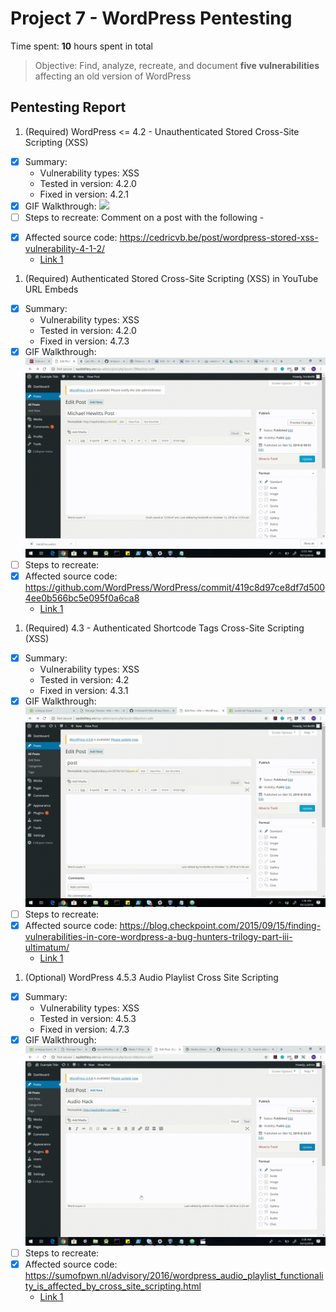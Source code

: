# Project 7 - WordPress Pentesting

Time spent: **10** hours spent in total

> Objective: Find, analyze, recreate, and document **five vulnerabilities** affecting an old version of WordPress

## Pentesting Report

1. (Required) WordPress <= 4.2 - Unauthenticated Stored Cross-Site Scripting (XSS)
  - [X] Summary: 
    - Vulnerability types: XSS
    - Tested in version: 4.2.0
    - Fixed in version: 4.2.1
  - [X] GIF Walkthrough: ![](HackOne.gif)
  - [ ] Steps to recreate: Comment on a post with the following -
  > <a title='x onmouseover=alert(unescape(/hello%20world/.source)) style=position:absolute;left:0;top:0;width:5000px;height:5000px   
  > <insert greater than 63kb of any data>'></a>
  - [X] Affected source code: https://cedricvb.be/post/wordpress-stored-xss-vulnerability-4-1-2/
    - [Link 1](https://klikki.fi/adv/wordpress2.html)
1. (Required) Authenticated Stored Cross-Site Scripting (XSS) in YouTube URL Embeds
  - [X] Summary: 
    - Vulnerability types: XSS
    - Tested in version: 4.2.0
    - Fixed in version: 4.7.3
  - [X] GIF Walkthrough: ![](HackTwo.gif)
  - [ ] Steps to recreate: 
  - [X] Affected source code: https://github.com/WordPress/WordPress/commit/419c8d97ce8df7d5004ee0b566bc5e095f0a6ca8
    - [Link 1](https://blog.sucuri.net/2017/03/stored-xss-in-wordpress-core.html)
1. (Required) 4.3 - Authenticated Shortcode Tags Cross-Site Scripting (XSS)
  - [X] Summary: 
    - Vulnerability types: XSS
    - Tested in version: 4.2
    - Fixed in version: 4.3.1
  - [X] GIF Walkthrough: ![](HackThree.gif)
  - [ ] Steps to recreate: 
  - [X] Affected source code: https://blog.checkpoint.com/2015/09/15/finding-vulnerabilities-in-core-wordpress-a-bug-hunters-trilogy-part-iii-ultimatum/
    - [Link 1](https://blog.sucuri.net/2017/03/stored-xss-in-wordpress-core.html)
1. (Optional) WordPress 4.5.3 Audio Playlist Cross Site Scripting
  - [X] Summary: 
    - Vulnerability types: XSS
    - Tested in version: 4.5.3
    - Fixed in version: 4.7.3
  - [X] GIF Walkthrough: ![](HackFour.gif)
  - [ ] Steps to recreate: 
  - [X] Affected source code: https://sumofpwn.nl/advisory/2016/wordpress_audio_playlist_functionality_is_affected_by_cross_site_scripting.html
    - [Link 1](https://cxsecurity.com/issue/WLB-2017030066)
